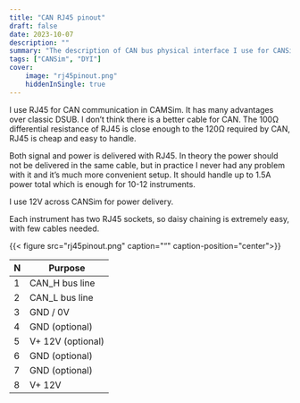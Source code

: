 ```yaml
---
title: "CAN RJ45 pinout"
draft: false
date: 2023-10-07
description: ""
summary: "The description of CAN bus physical interface I use for CANSim"
tags: ["CANSim", "DYI"]
cover:
    image: "rj45pinout.png"
    hiddenInSingle: true
---
```


I use RJ45 for CAN communication in CAMSim.  It has many advantages over classic DSUB. I don’t think there is a better cable for CAN. The 100Ω differential resistance of RJ45 is close enough to the 120Ω required by CAN, RJ45 is cheap and easy to handle.

Both signal and power is delivered with RJ45. In theory the power should not be delivered in the same cable, but in practice I never had any problem with it and it’s much more convenient setup. It should handle up to 1.5A power total which is enough for 10-12 instruments.

I use 12V across CANSim for power delivery.

Each instrument has two RJ45 sockets, so daisy chaining is extremely easy, with few cables needed.

{{< figure
  src="rj45pinout.png"
  caption="“" 
  caption-position="center">}}


| N         | Purpose           |
|-----------|-------------------|
| 1         | CAN_H bus line    |
| 2         | CAN_L bus line    |
| 3         | GND / 0V          |
| 4         | GND (optional)    |
| 5         | V+ 12V (optional) |
| 6         | GND (optional)    |
| 7         | GND (optional)    |
| 8         | V+ 12V            |